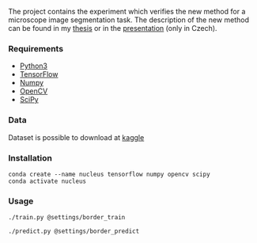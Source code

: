 The project contains the experiment which verifies the new method for a microscope image segmentation task. The description of the new method can be found in my [thesis](jndiplom.pdf) or in the [presentation](jan_novacek_segmentace.pdf) (only in Czech).

### Requirements
- [Python3](https://www.python.org/)
- [TensorFlow](https://www.tensorflow.org/)
- [Numpy](http://www.numpy.org/)
- [OpenCV](https://opencv.org/)
- [SciPy](https://www.scipy.org/)

### Data
Dataset is possible to download at [kaggle](https://www.kaggle.com/gnovis/nucleus)

### Installation
```
conda create --name nucleus tensorflow numpy opencv scipy
conda activate nucleus
```

### Usage
```
./train.py @settings/border_train
```
```
./predict.py @settings/border_predict
```
